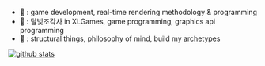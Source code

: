 
<!--
**suhyeokkim/suhyeokkim** is a ✨ _special_ ✨ repository because its `README.md` (this file) appears on your GitHub profile.

Here are some ideas to get you started:

- 🔭 I’m currently working on ...
- 🌱 I’m currently learning ...
- 👯 I’m looking to collaborate on ...
- 🤔 I’m looking for help with ...
- 💬 Ask me about ...
- 📫 How to reach me: ...
- 😄 Pronouns: ...
- ⚡ Fun fact: ...
-->

- 🌱 : game development, real-time rendering methodology & programming
- 🏃 : 달빛조각사 in XLGames, game programming, graphics api programming	
- 🎯 : structural things, philosophy of mind, build my [archetypes](https://en.wikipedia.org/wiki/Jungian_archetypes)

[![github stats](https://github-readme-stats.vercel.app/api?username=suhyeokkim)](https://github.com/suhyeokkim/github-readme-stats)
